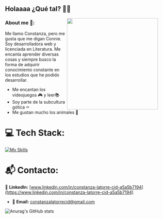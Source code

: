 ## Holaaaa  ¿Qué tal? :woman_technologist:
<img width="300" align="right" src="https://gifdb.com/images/high/winona-ryder-goth-k1ztyyfiek0pdspt.gif">

### About me 🦇:
Me llamo Constanza, pero me gusta que me digan Connie. Soy desarrolladora web y licenciada en Literatura. Me encanta aprender diversas cosas y siempre busco la forma de adquirir conocimiento constante en los estudios que he podido desarrollar.
- Me encantan los videojuegos :video_game: y leer:books:
- Soy parte de la subcultura gótica :coffin:
- Me gustan mucho los animales :paw_prints:

# 💻 Tech Stack:
[![My Skills](https://skillicons.dev/icons?i=js,html,css,github,vscode&theme=dark)](https://skillicons.dev)

# 📬 Contacto:
🔗 **LinkedIn:** [www.linkedin.com/in/constanza-latorre-cid-a5a5b7194](https://www.linkedin.com/in/constanza-latorre-cid-a5a5b7194)
- 📧 **Email:** [constanzalatorrecid@gmail.com](constanzalatorrecid@gmail.com)

![Anurag's GitHub stats](https://github-readme-stats.vercel.app/api?username=connielc1&show_icons=true&theme=dracula)
